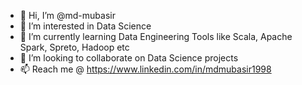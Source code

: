 - 👋 Hi, I’m @md-mubasir
- 👀 I’m interested in Data Science
- 🌱 I’m currently learning Data Engineering Tools like Scala, Apache Spark, Spreto, Hadoop etc
- 💞️ I’m looking to collaborate on Data Science projects
- 📫 Reach me @ https://www.linkedin.com/in/mdmubasir1998

<!---
md-mubasir/md-mubasir is a ✨ special ✨ repository because its `README.md` (this file) appears on your GitHub profile.
You can click the Preview link to take a look at your changes.
--->
